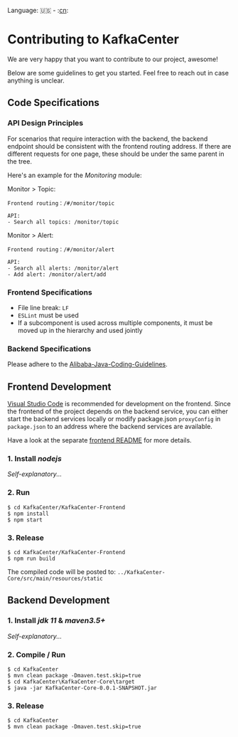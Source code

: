 Language: :us: - :[cn](./CONTRIBUTING_zh.md):

# Contributing to KafkaCenter
We are very happy that you want to contribute to our project, awesome!

Below are some guidelines to get you started. Feel free to reach out in case anything is unclear.

## Code Specifications

### API Design Principles
For scenarios that require interaction with the backend, the backend endpoint should be consistent with the frontend routing address. If there are different requests for one page, these should be under the same parent in the tree. 

Here's an example for the *Monitoring* module:

Monitor > Topic:
```
Frontend routing：/#/monitor/topic

API:
- Search all topics: /monitor/topic
```

Monitor > Alert:
```
Frontend routing：/#/monitor/alert

API:
- Search all alerts: /monitor/alert
- Add alert: /monitor/alert/add
```

### Frontend Specifications
- File line break: `LF`
- `ESLint` must be used
- If a subcomponent is used across multiple components, it must be moved up in the hierarchy and used jointly

### Backend Specifications
Please adhere to the [Alibaba-Java-Coding-Guidelines](https://alibaba.github.io/Alibaba-Java-Coding-Guidelines/).

## Frontend Development
[Visual Studio Code](https://code.visualstudio.com/) is recommended for development on the frontend. Since the frontend of the project depends on the backend service, you can either start the backend services locally or modify package.json `proxyConfig` in `package.json` to an address where the backend services are available.

Have a look at the separate [frontend README](KCenter-Frontend/README.md) for more details.

### 1. Install *nodejs*
*Self-explanatory...*

### 2. Run
```
$ cd KafkaCenter/KafkaCenter-Frontend
$ npm install
$ npm start
```

### 3. Release
```
$ cd KafkaCenter/KafkaCenter-Frontend
$ npm run build
```
The compiled code will be posted to: `../KafkaCenter-Core/src/main/resources/static`

## Backend Development

### 1. Install *jdk 11* & *maven3.5+*
*Self-explanatory...*

### 2. Compile / Run
```
$ cd KafkaCenter
$ mvn clean package -Dmaven.test.skip=true
$ cd KafkaCenter\KafkaCenter-Core\target
$ java -jar KafkaCenter-Core-0.0.1-SNAPSHOT.jar
```

### 3. Release
```
$ cd KafkaCenter
$ mvn clean package -Dmaven.test.skip=true
```
